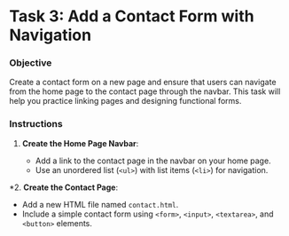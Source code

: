 # **Task 3: Add a Contact Form with Navigation**

### **Objective**

Create a contact form on a new page and ensure that users can navigate from the home page to the contact page through the navbar. This task will help you practice linking pages and designing functional forms.

### **Instructions**

1.  **Create the Home Page Navbar**:
    
    -   Add a link to the contact page in the navbar on your home page.
    -   Use an unordered list (`<ul>`) with list items (`<li>`) for navigation.

*2. **Create the Contact Page**:

-   Add a new HTML file named `contact.html`.
-   Include a simple contact form using `<form>`, `<input>`, `<textarea>`, and `<button>` elements.
<!--stackedit_data:
eyJoaXN0b3J5IjpbMTA4NDY3MjUwN119
-->